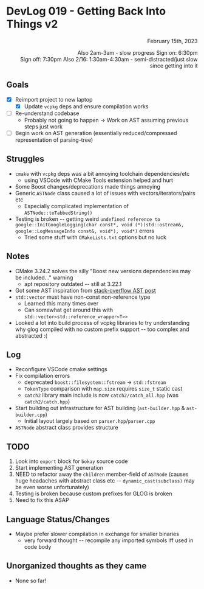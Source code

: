 # DevLog 019 - Getting Back Into Things v2
<div align="right">
February 15th, 2023

Also 2am-3am - slow progress
Sign on: 6:30pm\
Sign off: 7:30pm
Also 2/16: 1:30am-4:30am - semi-distracted/just slow since getting into it
</div>

## Goals
- [x] Reimport project to new laptop
  - [x] Update `vcpkg` deps and ensure compilation works
- [ ] Re-understand codebase
  - Probably not going to happen -> Work on AST assuming previous steps just work
- [ ] Begin work on AST generation (essentially reduced/compressed representation of parsing-tree)

## Struggles
- `cmake` with `vcpkg` deps was a bit annoying toolchain dependencies/etc
  - using VSCode with CMake Tools extension helped and hurt
- Some Boost changes/deprecations made things annoying
- Generic `ASTNode` class caused a lot of issues with vectors/iterators/pairs etc
  - Especially complicated implementation of `ASTNode::toTabbedString()`
- Testing is broken -- getting weird `undefined reference to google::InitGoogleLogging(char const*, void (*)(std::ostream&, google::LogMessageInfo const&, void*), void*)` errors
  - Tried some stuff with `CMakeLists.txt` options but no luck

## Notes
- CMake 3.24.2 solves the silly "Boost new versions dependencies may be included..." warning
  - apt repository outdated -- still at 3.22.1
- Got some AST inspiration from [stack-overflow AST post](https://stackoverflow.com/questions/28530284/generate-an-ast-in-c)
- `std::vector` must have non-const non-reference type
  - Learned this many times over
  - Can somewhat get around this with `std::vector<std::reference_wrapper<T>>`
- Looked a lot into build process of vcpkg libraries to try understanding why glog compiled with no custom prefix support -- too complex and abstracted :(

## Log
- Reconfigure VSCode cmake settings
- Fix compilation errors
  - deprecated `boost::filesystem::fstream` -> `std::fstream`
  - `TokenType` comparison with `map.size` requires `size_t` static cast
  - `catch2` library main include is now `catch2/catch_all.hpp` (was `catch2/catch.hpp`)
- Start building out infrastructure for AST building (`ast-builder.hpp` & `ast-builder.cpp`)
  - Initial layout largely based on `parser.hpp`/`parser.cpp`
- `ASTNode` abstract class provides structure

## TODO
1. Look into `export` block for `bokay` source code
2. Start implementing AST generation
  1. NEED to refactor away the `children` member-field of `ASTNode` (causes huge headaches with abstract class etc -- `dynamic_cast(subclass)` may be even worse unfortunately)
3. Testing is broken because custom prefixes for GLOG is broken
  1. Need to fix this ASAP

## Language Status/Changes
- Maybe prefer slower compilation in exchange for smaller binaries
  - very forward thought -- recompile any imported symbols iff used in code body

## Unorganized thoughts as they came
- None so far!